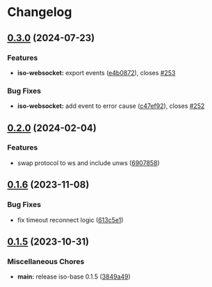 # Changelog

## [0.3.0](https://github.com/hugomrdias/iso-repo/compare/iso-websocket-v0.2.0...iso-websocket-v0.3.0) (2024-07-23)


### Features

* **iso-websocket:** export events ([e4b0872](https://github.com/hugomrdias/iso-repo/commit/e4b08728a84675b85ff1ea8c157848c1c3264ada)), closes [#253](https://github.com/hugomrdias/iso-repo/issues/253)


### Bug Fixes

* **iso-websocket:** add event to error cause ([c47ef92](https://github.com/hugomrdias/iso-repo/commit/c47ef92c6c43fd663ca961166b1c040e6d748b52)), closes [#252](https://github.com/hugomrdias/iso-repo/issues/252)

## [0.2.0](https://github.com/hugomrdias/iso-repo/compare/iso-websocket-v0.1.6...iso-websocket-v0.2.0) (2024-02-04)


### Features

* swap protocol to ws and include unws ([6907858](https://github.com/hugomrdias/iso-repo/commit/6907858a9b0de7fe45921ea07c0d9401f6776e74))

## [0.1.6](https://github.com/hugomrdias/iso-repo/compare/iso-websocket-v0.1.5...iso-websocket-v0.1.6) (2023-11-08)


### Bug Fixes

* fix timeout reconnect logic ([613c5e1](https://github.com/hugomrdias/iso-repo/commit/613c5e1d6826883976622cc5444046e1248708ca))

## [0.1.5](https://github.com/hugomrdias/iso-repo/compare/iso-websocket-v0.0.1...iso-websocket-v0.1.5) (2023-10-31)


### Miscellaneous Chores

* **main:** release iso-base 0.1.5 ([3849a49](https://github.com/hugomrdias/iso-repo/commit/3849a49eb867fbdaf3ed95173144b448d4a42f4c))
